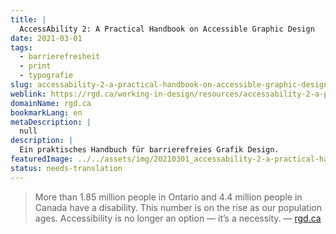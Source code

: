 ```yaml
---
title: |
  AccessAbility 2: A Practical Handbook on Accessible Graphic Design
date: 2021-03-01
tags:
  - barrierefreiheit
  - print
  - typografie
slug: accessability-2-a-practical-handbook-on-accessible-graphic-design
weblink: https://rgd.ca/working-in-design/resources/accessability-2-a-practical-handbook-on-accessible-graphic-design
domainName: rgd.ca
bookmarkLang: en
metaDescription: |
  null
description: |
  Ein praktisches Handbuch für barrierefreies Grafik Design.
featuredImage: ../../assets/img/20210301_accessability-2-a-practical-handbook-on-accessible-graphic-design.png
status: needs-translation
---
```

<blockquote>
<footer>More than 1.85 million people in Ontario and 4.4 million people in Canada have a disability. This number is on the rise as our population ages. Accessibility is no longer an option — it’s a necessity. — <a href="https://rgd.ca/working-in-design/resources/accessability-2-a-practical-handbook-on-accessible-graphic-design">rgd.ca</a></footer></blockquote>
